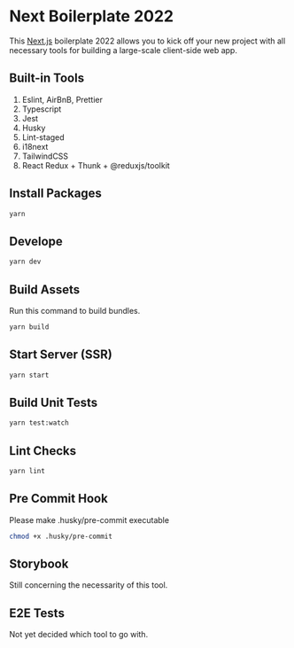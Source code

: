 # Next Boilerplate 2022

This [Next.js](https://nextjs.org/) boilerplate 2022 allows you to kick off your new project with all necessary tools for building a large-scale client-side web app.

## Built-in Tools

1. Eslint, AirBnB, Prettier
2. Typescript
3. Jest
4. Husky
5. Lint-staged
6. i18next
7. TailwindCSS
8. React Redux + Thunk + @reduxjs/toolkit

## Install Packages

```bash
yarn
```

## Develope

```bash
yarn dev
```

## Build Assets

Run this command to build bundles.

```bash
yarn build
```

## Start Server (SSR)

```bash
yarn start
```

## Build Unit Tests

```bash
yarn test:watch
```

## Lint Checks

```bash
yarn lint
```

## Pre Commit Hook

Please make .husky/pre-commit executable

```bash
chmod +x .husky/pre-commit
```

## Storybook

Still concerning the necessarity of this tool.

## E2E Tests

Not yet decided which tool to go with.
